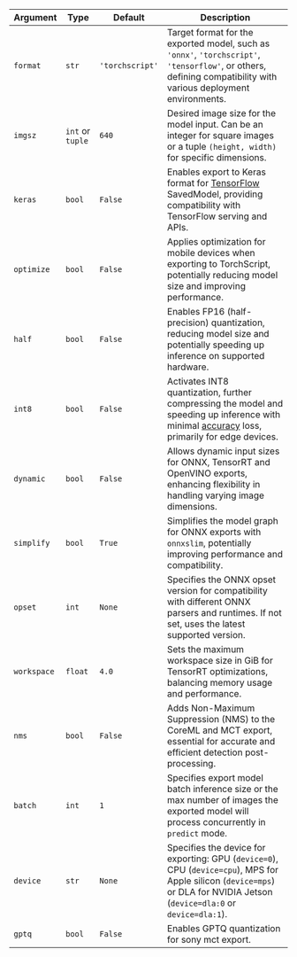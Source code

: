 | Argument    | Type             | Default         | Description                                                                                                                                                                                   |
| ----------- | ---------------- | --------------- | --------------------------------------------------------------------------------------------------------------------------------------------------------------------------------------------- |
| `format`    | `str`            | `'torchscript'` | Target format for the exported model, such as `'onnx'`, `'torchscript'`, `'tensorflow'`, or others, defining compatibility with various deployment environments.                              |
| `imgsz`     | `int` or `tuple` | `640`           | Desired image size for the model input. Can be an integer for square images or a tuple `(height, width)` for specific dimensions.                                                             |
| `keras`     | `bool`           | `False`         | Enables export to Keras format for [TensorFlow](https://www.ultralytics.com/glossary/tensorflow) SavedModel, providing compatibility with TensorFlow serving and APIs.                        |
| `optimize`  | `bool`           | `False`         | Applies optimization for mobile devices when exporting to TorchScript, potentially reducing model size and improving performance.                                                             |
| `half`      | `bool`           | `False`         | Enables FP16 (half-precision) quantization, reducing model size and potentially speeding up inference on supported hardware.                                                                  |
| `int8`      | `bool`           | `False`         | Activates INT8 quantization, further compressing the model and speeding up inference with minimal [accuracy](https://www.ultralytics.com/glossary/accuracy) loss, primarily for edge devices. |
| `dynamic`   | `bool`           | `False`         | Allows dynamic input sizes for ONNX, TensorRT and OpenVINO exports, enhancing flexibility in handling varying image dimensions.                                                               |
| `simplify`  | `bool`           | `True`          | Simplifies the model graph for ONNX exports with `onnxslim`, potentially improving performance and compatibility.                                                                             |
| `opset`     | `int`            | `None`          | Specifies the ONNX opset version for compatibility with different ONNX parsers and runtimes. If not set, uses the latest supported version.                                                   |
| `workspace` | `float`          | `4.0`           | Sets the maximum workspace size in GiB for TensorRT optimizations, balancing memory usage and performance.                                                                                    |
| `nms`       | `bool`           | `False`         | Adds Non-Maximum Suppression (NMS) to the CoreML and MCT export, essential for accurate and efficient detection post-processing.                                                              |
| `batch`     | `int`            | `1`             | Specifies export model batch inference size or the max number of images the exported model will process concurrently in `predict` mode.                                                       |
| `device`    | `str`            | `None`          | Specifies the device for exporting: GPU (`device=0`), CPU (`device=cpu`), MPS for Apple silicon (`device=mps`) or DLA for NVIDIA Jetson (`device=dla:0` or `device=dla:1`).                   |
| `gptq`      | `bool`           | `False`         | Enables GPTQ quantization for sony mct export.                                                                                                                                                |
